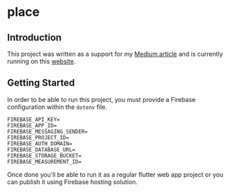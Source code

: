 # place

## Introduction

This project was written as a support for my [Medium article](https://betterprogramming.pub/build-a-collaborative-pixel-art-app-with-flutter-and-firebase-d4a027b4534b) and is currently running on this [website](https://place-3fcc2.web.app/#/).

## Getting Started

In order to be able to run this project, you must provide a Firebase configuration within the `dotenv` file.

```
FIREBASE_API_KEY=
FIREBASE_APP_ID=
FIREBASE_MESSAGING_SENDER=
FIREBASE_PROJECT_ID=
FIREBASE_AUTH_DOMAIN=
FIREBASE_DATABASE_URL=
FIREBASE_STORAGE_BUCKET=
FIREBASE_MEASUREMENT_ID=
```

Once done you'll be able to run it as a regular flutter web app project or you can publish it using Firebase hosting solution.
